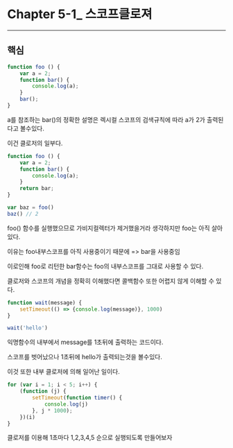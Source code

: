 # Chapter 5-1_ 스코프클로져

---

## 핵심

```javascript
function foo () {
	var a = 2;
	function bar() {
		console.log(a);
	}
	bar();
}
```
a를 참조하는 bar()의 정확한 설명은 렉시컬 스코프의 검색규칙에 따라 a가 2가 출력된다고 볼수있다.

이건 클로저의 일부다.

```javascript
function foo () {
	var a = 2;
	function bar() {
		console.log(a);
	}
	return bar;
}

var baz = foo()
baz() // 2
```

foo() 함수를 실행했으므로 가비지컬렉터가 제거했을거라 생각하지만 foo는 아직 살아있다.

이유는 foo내부스코프를 아직 사용중이기 때문에 => bar을 사용중임

이로인해 foo로 리턴한 bar함수는 foo의 내부스코프를 그대로 사용할 수 있다.

클로저와 스코프의 개념을 정확히 이해했다면 콜백함수 또한 어렵지 않게 이해할 수 있다.

```javascript
function wait(message) {
	setTimeout(() => {console.log(message)}, 1000)
}

wait('hello')
```

익명함수의 내부에서 message를 1초뒤에 출력하는 코드이다.

스코프를 벗어났으나 1초뒤에 hello가 출력되는것을 볼수있다.

이것 또한 내부 클로저에 의해 일어난 일이다.

```javascript
for (var i = 1; i < 5; i++) {
	(function (j) {
		setTimeout(function timer() {
			console.log(j)
		}, j * 1000);
	})(i)
}
```

클로저를 이용해 1초마다 1,2,3,4,5 순으로 실행되도록 만들어보자
